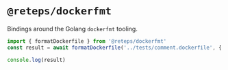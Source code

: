 # `@reteps/dockerfmt`

Bindings around the Golang `dockerfmt` tooling.


```js
import { formatDockerfile } from '@reteps/dockerfmt'
const result = await formatDockerfile('../tests/comment.dockerfile', { indent: 4, trailingNewline: true })

console.log(result)
```

